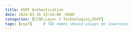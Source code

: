```yaml
---
title: OSPF Authentication
date: 2024-03-16 15:54:00 -0500
categories: [CCNP,Layer 3 Technologies,OSPF]
tags: [ospf]     # TAG names should always be lowercase
---
```

